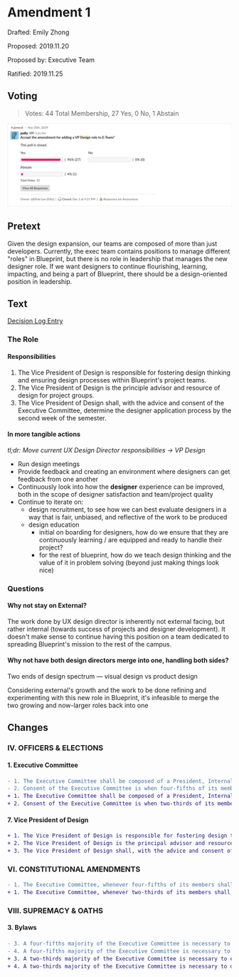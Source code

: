 # Amendment 1

Drafted: Emily Zhong

Proposed: 2019.11.20

Proposed by: Executive Team

Ratified: 2019.11.25

## Voting

> Votes: 44 Total Membership, 27 Yes, 0 No, 1 Abstain

![Voting Record](assets/Amendment_1_Fall2019_Voting_Record.png)

## Pretext

Given the design expansion, our teams are composed of more than just developers. Currently, the exec team contains positions to manage different "roles" in Blueprint, but there is no role in leadership that manages the new designer role. If we want designers to continue flourishing, learning, impacting, and being a part of Blueprint, there should be a design-oriented position in leadership.

## Text

[Decision Log Entry](https://www.notion.so/We-added-a-VP-of-Design-position-responsible-for-design-aspects-of-projects-and-designer-roles-c544d3208ff7424ab0844d19171fc58d)

### The Role

#### Responsibilities

1. The Vice President of Design is responsible for fostering design thinking and ensuring design processes within Blueprint's project teams.
2. The Vice President of Design is the principle advisor and resource of design for project groups. 
3. The Vice President of Design shall, with the advice and consent of the Executive Committee, determine the designer application process by the second week of the semester.

#### In more tangible actions

*tl;dr: Move current UX Design Director responsibilities → VP Design*

- Run design meetings
- Provide feedback and creating an environment where designers can get feedback from one another
- Continuously look into how the **designer** experience can be improved, both in the scope of designer satisfaction and team/project quality
- Continue to iterate on:
  - design recruitment, to see how we can best evaluate designers in a way that is fair, unbiased, and reflective of the work to be produced
  - design education
    - initial on boarding for designers, how do we ensure that they are continuously learning / are equipped and ready to handle their project?
    - for the rest of blueprint, how do we teach design thinking and the value of it in problem solving (beyond just making things look nice)

### Questions

#### Why not stay on External?

The work done by UX design director is inherently not external facing, but rather internal (towards success of projects and designer development). It doesn't make sense to continue having this position on a team dedicated to spreading Blueprint's mission to the rest of the campus.

#### Why not have both design directors merge into one, handling both sides?

Two ends of design spectrum — visual design vs product design

Considering external's growth and the work to be done refining and experimenting with this new role in Blueprint, it's infeasible to merge the two growing and now-larger roles back into one

## Changes

### IV. OFFICERS & ELECTIONS

#### 1. Executive Committee

```diff
- 1. The Executive Committee shall be composed of a President, Internal Vice President, External Vice President, Vice President of Projects and Vice President of Technology chosen at the end of the previous semester by election from the general membership.
- 2. Consent of the Executive Committee is when four-fifths of its members agree. The quorum for decision making is four.
+ 1. The Executive Committee shall be composed of a President, Internal Vice President, External Vice President, Vice President of Projects, Vice President of Technology, and Vice President of Design chosen at the end of the previous semester by election from the general membership.
+ 2. Consent of the Executive Committee is when two-thirds of its members agree. The quorum for decision making is five.
```

#### 7. Vice President of Design

```diff
+ 1. The Vice President of Design is responsible for fostering design thinking and ensuring design processes within Blueprint's project teams.
+ 2. The Vice President of Design is the principal advisor and resource of design for project groups. 
+ 3. The Vice President of Design shall, with the advice and consent of the Executive Committee, determine the designer application process by the second week of the semester.
```

### VI. CONSTITUTIONAL AMENDMENTS

```diff
- 1. The Executive Committee, whenever four-fifths of its members shall deem it necessary, shall propose Amendments to this Constitution...
+ 1. The Executive Committee, whenever two-thirds of its members shall deem it necessary, shall propose Amendments to this Constitution...
```

### VIII. SUPREMACY & OATHS

#### 3. Bylaws

```diff
- 3. A four-fifths majority of the Executive Committee is necessary to enact a bylaw.
- 4. A four-fifths majority of the Executive Committee is necessary to overturn a bylaw.
+ 3. A two-thirds majority of the Executive Committee is necessary to enact a bylaw.
+ 4. A two-thirds majority of the Executive Committee is necessary to overturn a bylaw.
```
